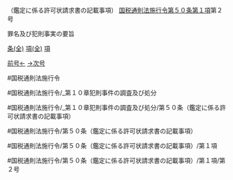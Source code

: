 （鑑定に係る許可状請求書の記載事項）
[国税通則法施行令第５０条第１項](国税通則法施行＿令＿第５０条第１項)第２号

罪名及び犯則事実の要旨

[条(全)](国税通則法施行＿令＿第５０条_.md)    [項(全)](国税通則法施行＿令＿第５０条第１項_.md)    [項](国税通則法施行＿令＿第５０条第１項.md)

[前号←](国税通則法施行＿令＿第５０条第１項第１号.md)    [→次号](国税通則法施行＿令＿第５０条第１項第３号.md)

#国税通則法施行令

#国税通則法施行令/_第１０章犯則事件の調査及び処分

#国税通則法施行令/_第１０章犯則事件の調査及び処分/第５０条（鑑定に係る許可状請求書の記載事項）

#国税通則法施行令/第５０条（鑑定に係る許可状請求書の記載事項）

#国税通則法施行令/第５０条（鑑定に係る許可状請求書の記載事項）/第１項

#国税通則法施行令/第５０条（鑑定に係る許可状請求書の記載事項）/第１項/第２号

